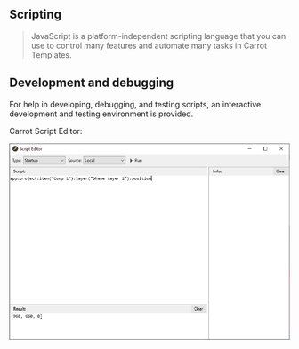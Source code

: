 ﻿## Scripting

> JavaScript is a platform-independent scripting language that you can use to control many features and automate many tasks in Carrot Templates.

## Development and debugging

For help in developing, debugging, and testing scripts, an interactive development and testing environment is provided.

Carrot Script Editor:

![Script Editor user interface](_images/scripteditor.png)
